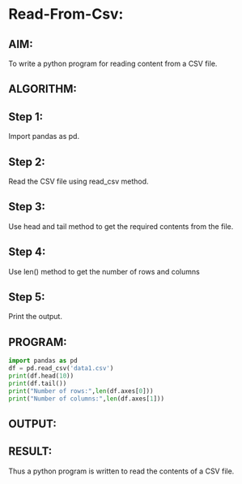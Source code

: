 # Read-From-Csv:
## AIM:
To write a python program for reading content from a CSV file.
## ALGORITHM:
## Step 1:
Import pandas as pd.

## Step 2:
Read the CSV file using read_csv method.

## Step 3:
Use head and tail method to get the required contents from the file.

## Step 4:
Use len() method to get the number of rows and columns

## Step 5:
Print the output.
## PROGRAM:
```python
import pandas as pd
df = pd.read_csv('data1.csv')
print(df.head(10))
print(df.tail())
print("Number of rows:",len(df.axes[0]))
print("Number of columns:",len(df.axes[1]))
```

## OUTPUT:
## RESULT:
Thus a python program is written to read the contents of a CSV file.

